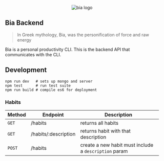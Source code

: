 <p align="center">
  <img src="http://i.imgur.com/khI1zOw.png" alt="bia logo" />
</p>

## Bia Backend
> In Greek mythology, Bia, was the personification of force and raw energy

Bia is a personal productivity CLI.  This is the backend API that communicates
with the CLI.

## Development
```shell
npm run dev   # sets up mongo and server
npm test      # run test suite
npm run build # compile es6 for deployment
```

### Habits
|Method|Endpoint|Description|
|---|---|---|
|`GET`|/habits|returns all habits|
|`GET`|/habits/:description|returns habit with that description|
|`POST`|/habits|create a new habit must include a `description` param|
